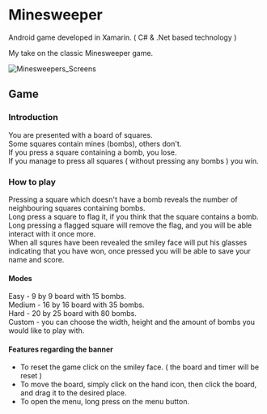 # Minesweeper
Android game developed in Xamarin. ( C# &amp; .Net based technology )

My take on the classic Minesweeper game.

![Minesweepers_Screens](https://user-images.githubusercontent.com/70844165/92664071-b0864200-f30b-11ea-9ed1-2cb7bc73415c.jpg)

## Game

### Introduction

You are presented with a board of squares.<br>
Some squares contain mines (bombs), others don't.<br>
If you press a square containing a bomb, you lose.<br>
If you manage to press all squares ( without pressing any bombs ) you win.<br>

### How to play 

Pressing a square which doesn't have a bomb reveals the number of neighbouring squares containing bombs.<br>
Long press a square to flag it, if you think that the square contains a bomb.<br>
Long pressing a flagged square will remove the flag, and you will be able interact with it once more.<br>
When all squres have been revealed the smiley face will put his glasses indicating that you have won, once pressed you will be able to save your name and score.

#### Modes 

Easy   - 9 by 9 board with 15 bombs.<br>
Medium - 16 by 16 board with 35 bombs.<br>
Hard   - 20 by 25 board with 80 bombs.<br>
Custom - you can choose the width, height and the amount of bombs you would like to play with.

#### Features regarding the banner

* To reset the game click on the smiley face. ( the board and timer will be reset )
* To move the board, simply click on the hand icon, then click the board, and drag it to the desired place.
* To open the menu, long press on the menu button.
